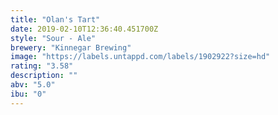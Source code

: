 ```yaml
---
title: "Olan's Tart"
date: 2019-02-10T12:36:40.451700Z
style: "Sour - Ale"
brewery: "Kinnegar Brewing"
image: "https://labels.untappd.com/labels/1902922?size=hd"
rating: "3.58"
description: ""
abv: "5.0"
ibu: "0"
---
```


